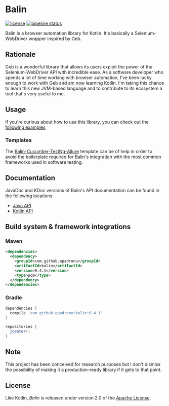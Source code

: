 # Balin

[![license](https://img.shields.io/badge/license-Apache%20License%202.0-blue.svg?style=flat)](http://www.apache.org/licenses/LICENSE-2.0)
[![pipeline status](https://gitlab.com/EPadronU/balin/badges/master/pipeline.svg)](https://gitlab.com/EPadronU/balin/commits/master)

Balin is a browser automation library for Kotlin. It's basically a
Selenium-WebDriver wrapper inspired by Geb.


## Rationale

Geb is a wonderful library that allows its users exploit the power of the
Selenium-WebDriver API with incredible ease. As a software developer who spends
a lot of time working with browser automation, I've been lucky enough to work
with Geb and am now learning Kotlin. I'm taking this chance to learn this new
JVM-based language and to contribute to its ecosystem a tool that's very useful
to me.

## Usage

If you're curious about how to use this library, you can check out the
[following examples](src/test/kotlin/com/github/epadronu/balin/examples)

### Templates

The [Balin-Cucumber-TestNg-Allure](https://github.com/EPadronU/Balin-Cucumber-TestNg-Allure)
template can be of help in order to avoid the boilerplate required for Balin's
integration with the most common frameworks used in software testing.


## Documentation

JavaDoc and KDoc versions of Balin's API documentation can be found in the
following locations:

- [Java API](https://epadronu.github.io/balin/java/api/index.html)
- [Kotlin API](https://epadronu.github.io/balin/kotlin/api/balin/index.html)


## Build system & framework integrations

### Maven

```xml
<dependencies>
  <dependency>
    <groupId>com.github.epadronu</groupId>
    <artifactId>balin</artifactId>
    <version>0.4.1</version>
    <type>pom</type>
  </dependency>
</dependencies>
```

### Gradle

```groovy
dependencies {
  compile 'com.github.epadronu:balin:0.4.1'
}

repositories {
  jcenter()
}
```


## Note

This project has been conceived for research purposes but I don't dismiss the
possibility of making it a production-ready library if it gets to that point.

## License

Like Kotlin, _Balin_ is released under version 2.0 of the [Apache License](LICENSE.md).
